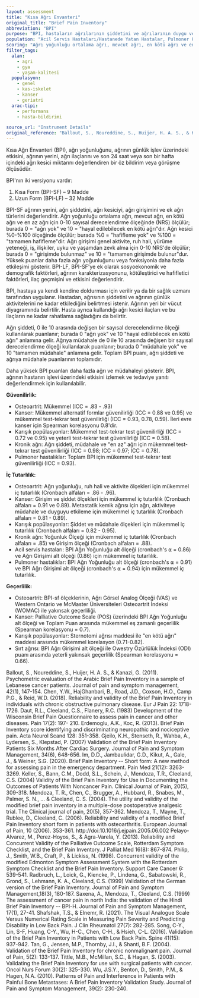 ```yaml
---
layout: assessment
title: "Kısa Ağrı Envanteri"
original_title: "Brief Pain Inventory"
abbreviation: "BPI"
purpose: "BPI, hastaların ağrılarının şiddetini ve ağrılarının duygu ve işlevin yaygın boyutlarını ne derece etkilediğini değerlendirmelerini sağlar."
population: "Acil Servis Hastaları/Hastanede Yatan Hastalar, Pulmoner Hastalıklar, Osteoartrit, Karışık Popülasyonlar, Kronik Ağrı, Kanser, Sırt Ağrısı"
scoring: "Ağrı yoğunluğu ortalama ağrı, mevcut ağrı, en kötü ağrı ve en az ağrı için 0-10 sayısal derecelendirme ölçeğinde (NRS) ölçülür; burada 0 = 'ağrı yok' ve 10 = 'hayal edilebilecek en kötü ağrı'dır. Ağrı hafiflemesi %0-%100 ölçeğinde ölçülür; burada %0 = 'hafifleme yok' ve %100 = 'tamamen hafifleme'dir. Ağrı interferansı genel aktivite, ruh hali, yürüme yeteneği, iş, ilişkiler, uyku ve yaşamdan zevk alma için 0-10 NRS'de ölçülür; burada 0 = 'müdahale etmez' ve 10 = 'tamamen müdahale eder'dir. Yüksek puanlar daha fazla ağrı yoğunluğunu veya fonksiyonla daha fazla etkileşimi gösterir."
filter_tags:
  alan:
    - agri
    - gya
    - yaşam-kalitesi
  populasyon:
    - genel
    - kas-iskelet
    - kanser
    - geriatri
  arac-tipi:
    - performans
    - hasta-bildirimi

source_url: "Instrument Details"
original_reference: "Ballout, S., Noureddine, S., Huijer, H. A. S., & Kanazi, G. (2011). Psychometric evaluation of the Arabic Brief Pain Inventory in a sample of Lebanese cancer patients. Journal of pain and symptom management, 42(1), 147-154."
---
```





Kısa Ağrı Envanteri (BPI), ağrı yoğunluğunu, ağrının günlük işlev üzerindeki etkisini, ağrının yerini, ağrı ilaçlarını ve son 24 saat veya son bir hafta içindeki ağrı kesici miktarını değerlendiren bir öz bildirim veya görüşme ölçüsüdür.

BPI'nın iki versiyonu vardır:
1. Kısa Form (BPI-SF) – 9 Madde
2. Uzun Form (BPI-LF) – 32 Madde

BPI-SF ağrının yerini, ağrı şiddetini, ağrı kesiciyi, ağrı girişimini ve ek ağrı türlerini değerlendirir. Ağrı yoğunluğu ortalama ağrı, mevcut ağrı, en kötü ağrı ve en az ağrı için 0-10 sayısal derecelendirme ölçeğinde (NRS) ölçülür; burada 0 = "ağrı yok" ve 10 = "hayal edilebilecek en kötü ağrı"dır. Ağrı kesici %0-%100 ölçeğinde ölçülür; burada %0 = "hafifleme yok" ve %100 = "tamamen hafifleme"dir. Ağrı girişimi genel aktivite, ruh hali, yürüme yeteneği, iş, ilişkiler, uyku ve yaşamdan zevk alma için 0-10 NRS'de ölçülür; burada 0 = "girişimde bulunmaz" ve 10 = "tamamen girişimde bulunur"dur. Yüksek puanlar daha fazla ağrı yoğunluğunu veya fonksiyonla daha fazla etkileşimi gösterir. BPI-LF, BPI-SF'ye ek olarak sosyoekonomik ve demografik faktörleri, ağrının karakterizasyonunu, kötüleştirici ve hafifletici faktörleri, ilaç geçmişini ve etkisini değerlendirir.


BPI, hastaya ya kendi kendine doldurması için verilir ya da bir sağlık uzmanı tarafından uygulanır. Hastadan, ağrısının şiddetini ve ağrının günlük aktivitelerini ne kadar etkilediğini belirtmesi istenir. Ağrının yeri bir vücut diyagramında belirtilir. Hasta ayrıca kullandığı ağrı kesici ilaçları ve bu ilaçların ne kadar rahatlama sağladığını da belirtir.


Ağrı şiddeti, 0 ile 10 arasında değişen bir sayısal derecelendirme ölçeği kullanılarak puanlanır; burada 0 "ağrı yok" ve 10 "hayal edilebilecek en kötü ağrı" anlamına gelir. Ağrıya müdahale de 0 ile 10 arasında değişen bir sayısal derecelendirme ölçeği kullanılarak puanlanır; burada 0 "müdahale yok" ve 10 "tamamen müdahale" anlamına gelir. Toplam BPI puanı, ağrı şiddeti ve ağrıya müdahale puanlarının toplamıdır.


Daha yüksek BPI puanları daha fazla ağrı ve müdahaleyi gösterir. BPI, ağrının hastanın işlevi üzerindeki etkisini izlemek ve tedaviye yanıtı değerlendirmek için kullanılabilir.


**Güvenilirlik:**

*   Osteoartrit: Mükemmel (ICC = .83 - .93)
*   Kanser: Mükemmel alternatif formlar güvenilirliği (ICC = 0.88 ve 0.95) ve mükemmel test-tekrar test güvenilirliği (ICC = 0.93, 0.78, 0.59). İleri evre kanser için Spearman korelasyonu 0.8'dir.
*   Karışık popülasyonlar: Mükemmel test-tekrar test güvenilirliği (ICC = 0.72 ve 0.95) ve yeterli test-tekrar test güvenilirliği (ICC = 0.58).
*   Kronik ağrı: Ağrı şiddeti, müdahale ve "en az" ağrı için mükemmel test-tekrar test güvenilirliği (ICC = 0.98; ICC = 0.97; ICC = 0.78).
*   Pulmoner hastalıklar: Toplam BPI için mükemmel test-tekrar test güvenilirliği (ICC = 0.93).

**İç Tutarlılık:**

*   Osteoartrit: Ağrı yoğunluğu, ruh hali ve aktivite ölçekleri için mükemmel iç tutarlılık (Cronbach alfaları = .86 - .96).
*   Kanser: Girişim ve şiddet ölçekleri için mükemmel iç tutarlılık (Cronbach alfaları = 0.91 ve 0.89). Metastatik kemik ağrısı için ağrı, aktiviteye müdahale ve duyguyu etkileme için mükemmel iç tutarlılık (Cronbach alfaları = 0.81 - 0.89).
*   Karışık popülasyonlar: Şiddet ve müdahale ölçekleri için mükemmel iç tutarlılık (Cronbach alfaları = 0.82 - 0.95).
*   Kronik ağrı: Yoğunluk Ölçeği için mükemmel iç tutarlılık (Cronbach alfaları = .85) ve Girişim ölçeği (Cronbach alfaları = .88).
*   Acil servis hastaları: BPI Ağrı Yoğunluğu alt ölçeği (cronbach's ⍺ = 0.86) ve Ağrı Girişimi alt ölçeği (0.86) için mükemmel iç tutarlılık.
*   Pulmoner hastalıklar: BPI Ağrı Yoğunluğu alt ölçeği (cronbach's ⍺ = 0.91) ve BPI Ağrı Girişimi alt ölçeği (cronbach's ⍺ = 0.94) için mükemmel iç tutarlılık.

**Geçerlilik:**

*   Osteoartrit: BPI-sf ölçeklerinin, Ağrı Görsel Analog Ölçeği (VAS) ve Western Ontario ve McMaster Üniversiteleri Osteoartrit İndeksi (WOMAC) ile yakınsak geçerliliği.
*   Kanser: Palliative Outcome Scale (POS) üzerindeki BPI Ağrı Yoğunluğu alt ölçeği ve Toplam Puan arasında mükemmel eş zamanlı geçerlilik (Spearman korelasyonu = 0.7).
*   Karışık popülasyonlar: Sternotomi ağrısı maddesi ile "en kötü ağrı" maddesi arasında mükemmel korelasyon (0.71-0.82).
*   Sırt ağrısı: BPI Ağrı Girişimi alt ölçeği ile Owestry Özürlülük İndeksi (ODI) puanı arasında yeterli yakınsak geçerlilik (Spearman korelasyonu = 0.66).


Ballout, S., Noureddine, S., Huijer, H. A. S., & Kanazi, G. (2011). Psychometric evaluation of the Arabic Brief Pain Inventory in a sample of Lebanese cancer patients. Journal of pain and symptom management, 42(1), 147-154.
Chen, Y.W., HajGhanbari, B., Road, J.D., Coxson, H.O., Camp P.G., & Reid, W.D. (2018). Reliability and validity of the Brief Pain Inventory in individuals with chronic obstructive pulmonary disease. Eur J Pain 22: 1718-1726.
Daut, R.L., Cleeland, C.S., Flanery, R.C. (1983) Development of the Wisconsin Brief Pain Questionnaire to assess pain in cancer and other diseases. Pain 17(2): 197- 210.
Erdemoglu, A.K., Koc, R. (2013). Brief Pain Inventory score identifying and discriminating neuropathic and nociceptive pain. Acta Neurol Scand 128: 351-358.
Gjeilo, K.H., Stenseth, R., Wahba, A., Lydersen, S., Klepstad, P. (2007) Validation of the Brief Pain Inventory Patients Six Months After Cardiac Surgery. Journal of Pain and Symptom Management, 34(6), 648-656.
Im, D.D., Jambaulidar, G.D., Kikut, A., Gale, J., & Weiner, S.G. (2020). Brief Pain Inventory -- Short form: A new method for assessing pain in the emergency department. Pain Med 21(12): 3263-3269.
Keller, S., Bann, C.M., Dodd, S.L., Schein, J., Mendoza, T.R., Cleeland, C.S. (2004) Validity of the Brief Pain Inventory for Use in Documenting the Outcomes of Patients With Noncancer Pain. Clinical Journal of Pain, 20(5), 309-318.
Mendoza, T. R., Chen, C., Brugger, A., Hubbard, R., Snabes, M., Palmer, S. N., ... & Cleeland, C. S. (2004). The utility and validity of the modified brief pain inventory in a multiple-dose postoperative analgesic trial. The Clinical journal of pain, 20(5), 357-362.
Mendoza, T., Mayne, T., Rublee, D., Cleeland, C. (2006). Reliability and validity of a modified Brief Pain Inventory short form in patients with osteoarthritis. European Journal of Pain, 10 (2006). 353-361. http://doi:10.1016/j.ejpain.2005.06.002
Pelayo-Alvarez, M., Perez-Hoyos, S., & Agra-Varela, Y. (2013). Reliability and Concurrent Validity of the Palliative Outcome Scale, Rotterdam Symptom Checklist, and the Brief Pain Inventory. J Palliat Med 16(8): 867-874.
Philip, J., Smith, W.B., Craft, P., & Lickiss, N. (1998). Concurrent validity of the modified Edmonton Symptom Assessment System with the Rotterdam Symptom Checklist and the Brief Pain Inventory. Support Care Cancer 6: 539-541.
Radbruch, L., Loick, G., Kiencke, P., Lindena, G., Sabatowski, R., Grond, S., Lehmann, K. A., Cleeland, C.S. (1999) Validation of the German version of the Brief Pain Inventory. Journal of Pain and Symptom Management,18(3), 180-187.
Saxena, A., Mendoza, T., Cleeland, C.S. (1999) The assessment of cancer pain in north India: the validation of the Hindi Brief Pain Inventory -- BPI-H. Journal of Pain and Symptom Management, 17(1), 27-41.
Shafshak, T.S., & Elnemr, R. (2021). The Visual Analogue Scale Versus Numerical Rating Scale in Measuring Pain Severity and Predicting Disability in Low Back Pain. J Clin Rheumatol 27(7): 282-285.
Song, C-Y., Lin, S-F, Huang, C-Y., Wu, H-C., Chen, C-H., & Hsieh, C-L. (2016). Validation of the Brief Pain Inventory in Patients with Low Back Pain. Spine 41(15): 937-942.
Tan, G., Jensen, M.P., Thornby, J.I., & Shanti, B.F. (2004). Validation of the Brief Pain Inventory for chronic nonmalignant pain. Journal of Pain, 5(2): 133-137.
Tittle, M.B., McMillan, S.C., & Hagan, S. (2003). Validating the Brief Pain Inventory for use with surgical patients with cancer. Oncol Nurs Forum 30(2): 325-330.
Wu, J.S.Y., Benton, D., Smith, P.M., & Hagen, N.A. (2010). Patterns of Pain and Interference in Patients with Painful Bone Metastases: A Brief Pain Inventory Validation Study. Journal of Pain and Symptom Management, 39(2): 230-240.

```